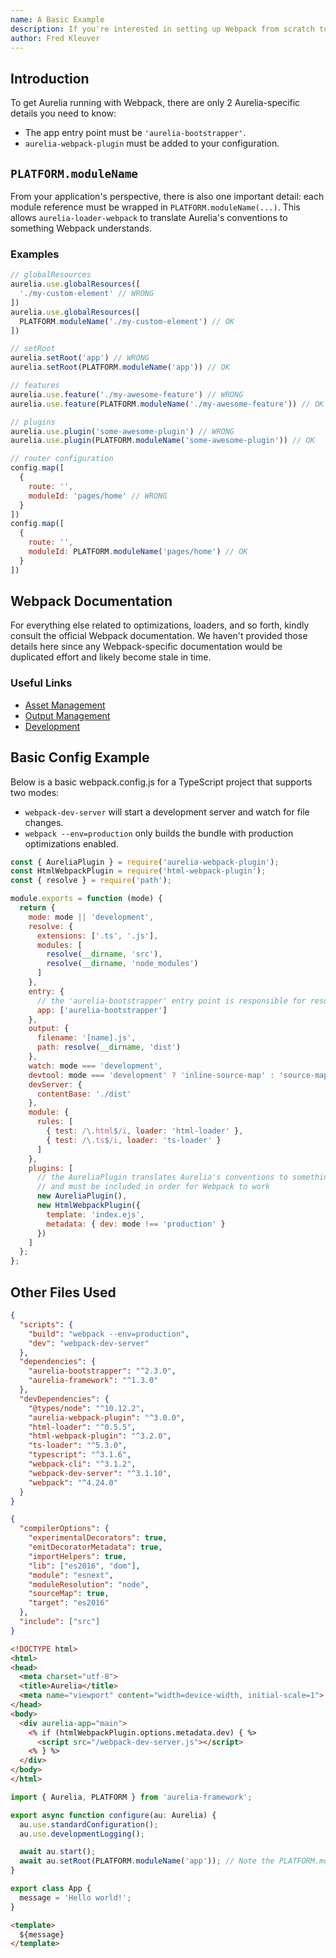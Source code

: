 ```yaml
---
name: A Basic Example
description: If you're interested in setting up Webpack from scratch to build projects, this article will give you everything you need to know.
author: Fred Kleuver
---
```

## Introduction

To get Aurelia running with Webpack, there are only 2 Aurelia-specific details you need to know:

* The app entry point must be `'aurelia-bootstrapper'`.
* `aurelia-webpack-plugin` must be added to your configuration.

## `PLATFORM.moduleName`

From your application's perspective, there is also one important detail: each module reference must be wrapped in `PLATFORM.moduleName(...)`. This allows `aurelia-loader-webpack` to translate Aurelia's conventions to something Webpack understands.

### Examples

```JavaScript
// globalResources
aurelia.use.globalResources([
  './my-custom-element' // WRONG
])
aurelia.use.globalResources([
  PLATFORM.moduleName('./my-custom-element') // OK
])

// setRoot
aurelia.setRoot('app') // WRONG
aurelia.setRoot(PLATFORM.moduleName('app')) // OK

// features
aurelia.use.feature('./my-awesome-feature') // WRONG
aurelia.use.feature(PLATFORM.moduleName('./my-awesome-feature')) // OK

// plugins
aurelia.use.plugin('some-awesome-plugin') // WRONG
aurelia.use.plugin(PLATFORM.moduleName('some-awesome-plugin')) // OK

// router configuration
config.map([
  {
    route: '',
    moduleId: 'pages/home' // WRONG
  }
])
config.map([
  {
    route: '',
    moduleId: PLATFORM.moduleName('pages/home') // OK
  }
])
```

## Webpack Documentation

For everything else related to optimizations, loaders, and so forth, kindly consult the official Webpack documentation. We haven't provided those details here since any Webpack-specific documentation would be duplicated effort and likely become stale in time.

### Useful Links

* [Asset Management](https://webpack.js.org/guides/asset-management/)
* [Output Management](https://webpack.js.org/guides/output-management/)
* [Development](https://webpack.js.org/guides/development/)

## Basic Config Example

Below is a basic webpack.config.js for a TypeScript project that supports two modes:

* `webpack-dev-server` will start a development server and watch for file changes.
* `webpack --env=production` only builds the bundle with production optimizations enabled.

```JavaScript webpack.config.js
const { AureliaPlugin } = require('aurelia-webpack-plugin');
const HtmlWebpackPlugin = require('html-webpack-plugin');
const { resolve } = require('path');

module.exports = function (mode) {
  return {
    mode: mode || 'development',
    resolve: {
      extensions: ['.ts', '.js'],
      modules: [
        resolve(__dirname, 'src'),
        resolve(__dirname, 'node_modules')
      ]
    },
    entry: {
      // the 'aurelia-bootstrapper' entry point is responsible for resolving your app code
      app: ['aurelia-bootstrapper']
    },
    output: {
      filename: '[name].js',
      path: resolve(__dirname, 'dist')
    },
    watch: mode === 'development',
    devtool: mode === 'development' ? 'inline-source-map' : 'source-map',
    devServer: {
      contentBase: './dist'
    },
    module: {
      rules: [
        { test: /\.html$/i, loader: 'html-loader' },
        { test: /\.ts$/i, loader: 'ts-loader' }
      ]
    },
    plugins: [
      // the AureliaPlugin translates Aurelia's conventions to something Webpack understands
      // and must be included in order for Webpack to work
      new AureliaPlugin(),
      new HtmlWebpackPlugin({
        template: 'index.ejs',
        metadata: { dev: mode !== 'production' }
      })
    ]
  };
};
```

## Other Files Used

```JSON package.json
{
  "scripts": {
    "build": "webpack --env=production",
    "dev": "webpack-dev-server"
  },
  "dependencies": {
    "aurelia-bootstrapper": "^2.3.0",
    "aurelia-framework": "^1.3.0"
  },
  "devDependencies": {
    "@types/node": "^10.12.2",
    "aurelia-webpack-plugin": "^3.0.0",
    "html-loader": "^0.5.5",
    "html-webpack-plugin": "^3.2.0",
    "ts-loader": "^5.3.0",
    "typescript": "^3.1.6",
    "webpack-cli": "^3.1.2",
    "webpack-dev-server": "^3.1.10",
    "webpack": "^4.24.0"
  }
}
```

```JSON tsconfig.json
{
  "compilerOptions": {
    "experimentalDecorators": true,
    "emitDecoratorMetadata": true,
    "importHelpers": true,
    "lib": ["es2016", "dom"],
    "module": "esnext",
    "moduleResolution": "node",
    "sourceMap": true,
    "target": "es2016"
  },
  "include": ["src"]
}
```

```HTML index.ejs
<!DOCTYPE html>
<html>
<head>
  <meta charset="utf-8">
  <title>Aurelia</title>
  <meta name="viewport" content="width=device-width, initial-scale=1">
</head>
<body>
  <div aurelia-app="main">
    <% if (htmlWebpackPlugin.options.metadata.dev) { %>
      <script src="/webpack-dev-server.js"></script>
    <% } %>
  </div>
</body>
</html>
```

```TypeScript src/main.ts
import { Aurelia, PLATFORM } from 'aurelia-framework';

export async function configure(au: Aurelia) {
  au.use.standardConfiguration();
  au.use.developmentLogging();

  await au.start();
  await au.setRoot(PLATFORM.moduleName('app')); // Note the PLATFORM.moduleName
}
```

```TypeScript src/app.ts
export class App {
  message = 'Hello world!';
}
```

```HTML src/app.html
<template>
  ${message}
</template>
```